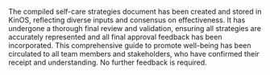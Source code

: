 The compiled self-care strategies document has been created and stored in KinOS, reflecting diverse inputs and consensus on effectiveness. It has undergone a thorough final review and validation, ensuring all strategies are accurately represented and all final approval feedback has been incorporated. This comprehensive guide to promote well-being has been circulated to all team members and stakeholders, who have confirmed their receipt and understanding. No further feedback is required.